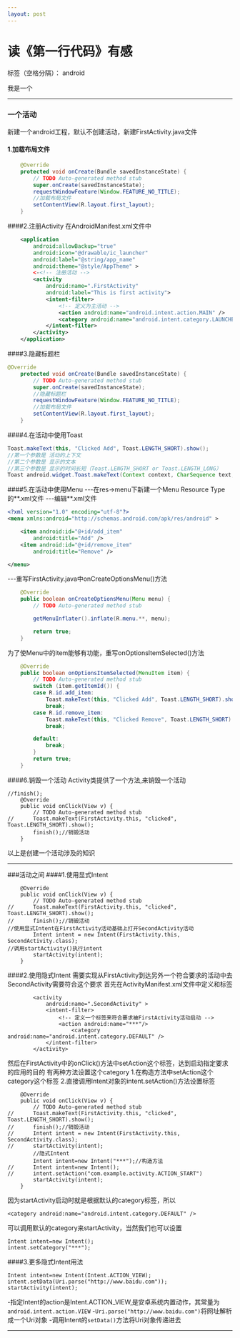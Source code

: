 ```yaml
---
layout: post
---
```


# 读《第一行代码》有感

标签（空格分隔）： android

我是一个


---

### 一个活动
新建一个android工程，默认不创建活动，新建FirstActivity.java文件

#### 1.加载布局文件

```java
	@Override
	protected void onCreate(Bundle savedInstanceState) {
		// TODO Auto-generated method stub
		super.onCreate(savedInstanceState);
		requestWindowFeature(Window.FEATURE_NO_TITLE);
		//加载布局文件
		setContentView(R.layout.first_layout);
	}
```
####2.注册Activity
在AndroidManifest.xml文件中
```xml
    <application
        android:allowBackup="true"
        android:icon="@drawable/ic_launcher"
        android:label="@string/app_name"
        android:theme="@style/AppTheme" >
        <-<!-- 注册活动 -->
        <activity
            android:name=".FirstActivity"
            android:label="This is first activity">
            <intent-filter>
                <!-- 定义为主活动 -->
                <action android:name="android.intent.action.MAIN" />
                <category android:name="android.intent.category.LAUNCHER" />
            </intent-filter>
        </activity>
    </application>
```
####3.隐藏标题栏
```java
@Override
	protected void onCreate(Bundle savedInstanceState) {
		// TODO Auto-generated method stub
		super.onCreate(savedInstanceState);
		//隐藏标题栏
		requestWindowFeature(Window.FEATURE_NO_TITLE);
		//加载布局文件
		setContentView(R.layout.first_layout);		
	}
```
####4.在活动中使用Toast
```java
Toast.makeText(this, "Clicked Add", Toast.LENGTH_SHORT).show();
//第一个参数是 活动的上下文
//第二个参数是 显示的文本
//第三个参数是 显示的时间长短（Toast.LENGTH_SHORT or Toast.LENGTH_LONG）
Toast android.widget.Toast.makeText(Context context, CharSequence text, int duration);
```
####5.在活动中使用Menu
---在res->menu下新建一个Menu Resource Type 的**.xml文件
---编辑**.xml文件
```xml
<?xml version="1.0" encoding="utf-8"?>
<menu xmlns:android="http://schemas.android.com/apk/res/android" >

    <item android:id="@+id/add_item"
        android:title="Add" />
    <item android:id="@+id/remove_item"
        android:title="Remove" />

</menu>
```
---重写FirstActivity.java中onCreateOptionsMenu()方法
```java
	@Override
	public boolean onCreateOptionsMenu(Menu menu) {
		// TODO Auto-generated method stub

		getMenuInflater().inflate(R.menu.**, menu);

		return true;
	}
```
为了使Menu中的item能够有功能，重写onOptionsItemSelected()方法
```java
	@Override
	public boolean onOptionsItemSelected(MenuItem item) {
		// TODO Auto-generated method stub
		switch (item.getItemId()) {
		case R.id.add_item:
			Toast.makeText(this, "Clicked Add", Toast.LENGTH_SHORT).show();
			break;
		case R.id.remove_item:
			Toast.makeText(this, "Clicked Remove", Toast.LENGTH_SHORT).show();
			break;

		default:
			break;
		}
		return true;
	}
```
####6.销毁一个活动
Activity类提供了一个方法,来销毁一个活动
```
//finish();
	@Override
	public void onClick(View v) {
		// TODO Auto-generated method stub
//		Toast.makeText(FirstActivity.this, "clicked", Toast.LENGTH_SHORT).show();
		finish();//销毁活动		
	}
```
以上是创建一个活动涉及的知识

---

###活动之间
####1.使用显式Intent
```
	@Override
	public void onClick(View v) {
		// TODO Auto-generated method stub
//		Toast.makeText(FirstActivity.this, "clicked", Toast.LENGTH_SHORT).show();
//		finish();//销毁活动
//使用显式Intent在FirstActivity活动基础上打开SecondActivity活动
		Intent intent = new Intent(FirstActivity.this, SecondActivity.class);
//调用startActivity()执行intent
		startActivity(intent);
	}
```
####2.使用隐式Intent
需要实现从FirstActivity到达另外一个符合要求的活动中去
SecondActivity需要符合这个要求
首先在ActivityManifest.xml文件中定义<action />和<category />标签
```
        <activity
            android:name=".SecondActivity" >
            <intent-filter>
                <!-- 定义一个标签来符合要求被FirstActivity活动启动 -->
                <action android:name="***"/>
                	<category android:name="android.intent.category.DEFAULT" />
            </intent-filter>
        </activity>
```
然后在FirstActivity中的onClick()方法中setAction这个标签，达到启动指定要求的应用的目的
有两种方法设置这个category
1.在构造方法中setAction这个category这个标签
2.直接调用Intent对象的intent.setAction()方法设置标签
```
	@Override
	public void onClick(View v) {
		// TODO Auto-generated method stub
//		Toast.makeText(FirstActivity.this, "clicked", Toast.LENGTH_SHORT).show();
//		finish();//销毁活动
//		Intent intent = new Intent(FirstActivity.this, SecondActivity.class);
//		startActivity(intent);
		//隐式Intent
		Intent intent=new Intent("***");//构造方法
//		Intent intent=new Intent();
//		intent.setAction("com.example.activity.ACTION_START")
		startActivity(intent);
	}
```
因为startActivity启动时就是根据默认的category标签，所以
```
<category android:name="android.intent.category.DEFAULT" />
```
可以调用默认的category来startActivity，当然我们也可以设置
```
Intent intent=new Intent();
intent.setCategory("***");
```
####3.更多隐式Intent用法
```
Intent intent=new Intent(Intent.ACTION_VIEW);
intent.setData(Uri.parse("http://www.baidu.com"));
startActivity(intent);
```
-指定Intent的action是Intent.ACTION_VIEW,是安卓系统内置动作，其常量为```android.intent.action.VIEW```
-```Uri.parse("http://www.baidu.com")```将网址解析成一个Uri对象
-调用Intent的```setData()```方法将Uri对象传递进去




---

